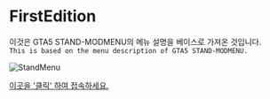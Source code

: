 # FirstEdition

이것은 GTA5 STAND-MODMENU의 메뉴 설명을 베이스로 가져온 것입니다.<br>
``This is based on the menu description of GTA5 STAND-MODMENU.``

![StandMenu](https://user-images.githubusercontent.com/17058307/208624479-3c9739c3-c21f-44f7-9ba2-412e3b5a2211.png)

[이곳을 '클릭' 하여 접속하세요.](https://farrelllukas.github.io/FirstEdition/)
